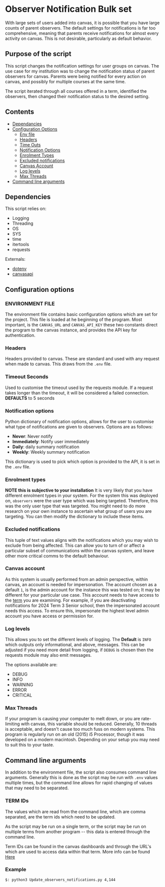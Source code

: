 # Observer Notification Bulk set

With large sets of users added into canvas, it is possible that you have large counts of parent observers. The default settings for notifications is far too comprehensive, meaning that parents receive notifications for almost every activity on canvas. This is not desirable, particularly as default behavior. 

## Purpose of the script

This script changes the notification settings for user groups on canvas. The use case for my institution was to change the notification status of parent observers for canvas. Parents were being notified for every action on canvas, and possibly for multiple courses at the same time. 

The script iterated through all courses offered in a term, identified the observers, then changed their notification status to the desired setting. 

## Contents

 - [Dependancies](#dependencies)
 - [Configuration Options](#configuration-options)
    - [Env file](#environment-file)
    - [Headers](#headers)
    - [Time Outs](#timeout-seconds)
    - [Notification Options](#notification-options)
    - [Enrolment Types](#enrolment-types)
    - [Excluded notifications](#excluded-notifications)
    - [Canvas Account](#canvas-account)
    - [Log levels](#log-levels)
    - [Max Threads](#max-threads)
 - [Command line arguments](#command-line-arguments)

## Dependencies

This script relies on: 

 - Logging
 - Threading
 - OS
 - SYS
 - time
 - itertools
 - requests

 Externals:
 - [dotenv](https://pypi.org/project/python-dotenv/)
 - [canvasapi](https://canvasapi.readthedocs.io/en/stable/getting-started.html)

## Configuration options

### ENVIRONMENT FILE

The environment file contains basic configuration options which are set for the project. This file is loaded at he beginning of the program. Most important, is the `CANVAS_URL` and `CANVAS_API_KEY` these two constants direct the program to the canvas instance, and provides the API key for authentication. 

### Headers

Headers provided to canvas. These are standard and used with any request when made to canvas. This draws from the `.env` file.

### Timeout Seconds

Used to customise the timeout used by the requests module. If a request takes longer than the timeout, it will be considered a failed connection. **DEFAULTS** to 5 seconds

### Notification options

Python dictionary of notification options, allows for the user to customise what type of notifications are given to observers. Options are as follows:

- **Never**: Never notify
- **Immediately**: Notify user immediately
- **Daily**: daily summary notification
- **Weekly**: Weekly summary notification 

This dictionary is used to pick which option is provided to the API, it is set in the `.env` file. 

### Enrolment types

**NOTE this is subjective to your installation**
It is very likely that you have different enrolment types in your system. For the system this was deployed on, `observers` were the user type which was being targeted. Therefore, this was the only user type that was targeted. 
You might need to do more research on your own instance to ascertain what group of users you are targeting. You can then modify the dictionary to include these items.

### Excluded notifications

This tuple of text values aligns with the notifications which you may wish to exclude from being affected. This can allow you to turn of or affect a particular subset of communications within the canvas system, and leave other more critical comms to the default behaviour. 

### Canvas account

As this system is usually performed from an admin perspective, within canvas, an account is needed for impersonation. The account chosen as a default `1`, is the admin account for the instance this was tested on; It may be different for your particular use case. This account needs to have access to the [term](https://canvas.instructure.com/doc/api/enrollment_terms.html) you are examining. For example, if you are deactivating notifications for 2024 Term 3 Senior school, then the impersonated account needs this access. To ensure this, impersonate the highest level admin account you have access or permission for. 

### Log levels

This allows you to set the different levels of logging. The **Default** is `INFO` which outputs only informational, and above, messages. This can be adjusted if you need more detail from logging, if `DEBUG` is chosen then the requests module may also emit messages. 

The options available are:
 - DEBUG
 - INFO
 - WARNING
 - ERROR
 - CRITICAL

### Max Threads 

If your program is causing your computer to melt down, or you are rate-limiting with canvas, this variable should be reduced. Generally, 10 threads is acceptable, and doesn't cause too much fuss on modern systems. 
This program is regularly run on an old (2015) i5 Processor, though it was developed on a modern macintosh. Depending on your setup you may need to suit this to your taste. 

## Command line arguments

In addition to the environment file, the script also consumes command line arguments. Generally this is done as the script may be run with `.env` values multiple times, but the command line allows for rapid changing of values that may need to be separated. 

### TERM IDs

The values which are read from the command line, which are comma separated, are the term ids which need to be updated. 

As the script may be run on a single term, or the script may be run on multiple terms from another program -- this data is entered through the command line. 

Term IDs can be found in the canvas dashboards and through the URL's which are used to access data within that term. More info can be found [Here](https://community.canvaslms.com/t5/Admin-Guide/How-do-I-use-the-Terms-page-in-an-account/ta-p/159)

### Example

``` 
$: python3 Update_observers_notifications.py 4,144
```
